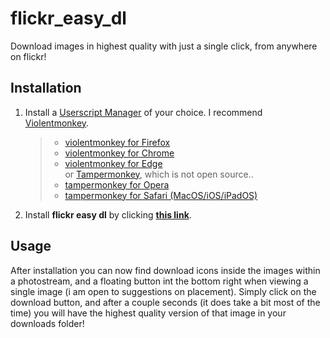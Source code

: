 # flickr_easy_dl
Download images in highest quality with just a single click, from anywhere on flickr!

## Installation

1. Install a [Userscript Manager](https://en.wikipedia.org/wiki/Userscript_manager) of your choice. I recommend [Violentmonkey](https://violentmonkey.github.io/).
    > - [violentmonkey for Firefox](https://addons.mozilla.org/firefox/addon/violentmonkey/)<br>
    > - [violentmonkey for Chrome](https://chromewebstore.google.com/detail/violentmonkey/jinjaccalgkegednnccohejagnlnfdag)<br>
    > - [violentmonkey for Edge](https://microsoftedge.microsoft.com/addons/detail/violentmonkey/eeagobfjdenkkddmbclomhiblgggliao)<br>
    or [Tampermonkey](https://www.tampermonkey.net/), which is not open source..
    > - [tampermonkey for Opera](https://addons.opera.com/en/extensions/details/tampermonkey-beta/)<br>
    > - [tampermonkey for Safari (MacOS/iOS/iPadOS)](https://apps.apple.com/us/app/userscripts/id1463298887)<br>

2. Install **flickr easy dl** by clicking **[this link](https://gitinthebutt.ofafox.com/Mjokfox/flickr_photostream_dl/raw/branch/main/flickrezdl.user.js)**.

## Usage
After installation you can now find download icons inside the images within a photostream, and a floating button int the bottom right when viewing a single image (i am open to suggestions on placement). Simply click on the download button, and after a couple seconds (it does take a bit most of the time) you will have the highest quality version of that image in your downloads folder!
